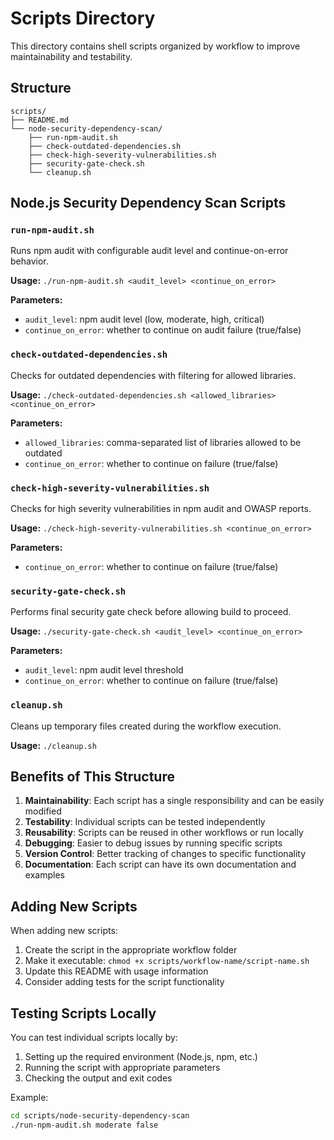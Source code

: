 # Scripts Directory

This directory contains shell scripts organized by workflow to improve maintainability and testability.

## Structure

```
scripts/
├── README.md
└── node-security-dependency-scan/
    ├── run-npm-audit.sh
    ├── check-outdated-dependencies.sh
    ├── check-high-severity-vulnerabilities.sh
    ├── security-gate-check.sh
    └── cleanup.sh
```

## Node.js Security Dependency Scan Scripts

### `run-npm-audit.sh`

Runs npm audit with configurable audit level and continue-on-error behavior.

**Usage:** `./run-npm-audit.sh <audit_level> <continue_on_error>`

**Parameters:**

- `audit_level`: npm audit level (low, moderate, high, critical)
- `continue_on_error`: whether to continue on audit failure (true/false)

### `check-outdated-dependencies.sh`

Checks for outdated dependencies with filtering for allowed libraries.

**Usage:** `./check-outdated-dependencies.sh <allowed_libraries> <continue_on_error>`

**Parameters:**

- `allowed_libraries`: comma-separated list of libraries allowed to be outdated
- `continue_on_error`: whether to continue on failure (true/false)

### `check-high-severity-vulnerabilities.sh`

Checks for high severity vulnerabilities in npm audit and OWASP reports.

**Usage:** `./check-high-severity-vulnerabilities.sh <continue_on_error>`

**Parameters:**

- `continue_on_error`: whether to continue on failure (true/false)

### `security-gate-check.sh`

Performs final security gate check before allowing build to proceed.

**Usage:** `./security-gate-check.sh <audit_level> <continue_on_error>`

**Parameters:**

- `audit_level`: npm audit level threshold
- `continue_on_error`: whether to continue on failure (true/false)

### `cleanup.sh`

Cleans up temporary files created during the workflow execution.

**Usage:** `./cleanup.sh`

## Benefits of This Structure

1. **Maintainability**: Each script has a single responsibility and can be easily modified
2. **Testability**: Individual scripts can be tested independently
3. **Reusability**: Scripts can be reused in other workflows or run locally
4. **Debugging**: Easier to debug issues by running specific scripts
5. **Version Control**: Better tracking of changes to specific functionality
6. **Documentation**: Each script can have its own documentation and examples

## Adding New Scripts

When adding new scripts:

1. Create the script in the appropriate workflow folder
2. Make it executable: `chmod +x scripts/workflow-name/script-name.sh`
3. Update this README with usage information
4. Consider adding tests for the script functionality

## Testing Scripts Locally

You can test individual scripts locally by:

1. Setting up the required environment (Node.js, npm, etc.)
2. Running the script with appropriate parameters
3. Checking the output and exit codes

Example:

```bash
cd scripts/node-security-dependency-scan
./run-npm-audit.sh moderate false
```
